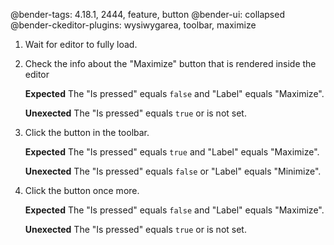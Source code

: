 @bender-tags: 4.18.1, 2444, feature, button
@bender-ui: collapsed
@bender-ckeditor-plugins: wysiwygarea, toolbar, maximize

1. Wait for editor to fully load.
1. Check the info about the "Maximize" button that is rendered inside the editor

	**Expected** The "Is pressed" equals `false` and "Label" equals "Maximize".

	**Unexected** The "Is pressed" equals `true` or is not set.
1. Click the button in the toolbar.

	**Expected** The "Is pressed" equals `true` and "Label" equals "Maximize".

	**Unexected** The "Is pressed" equals `false` or "Label" equals "Minimize".
1. Click the button once more.

	**Expected** The "Is pressed" equals `false` and "Label" equals "Maximize".

	**Unexected** The "Is pressed" equals `true` or is not set.
